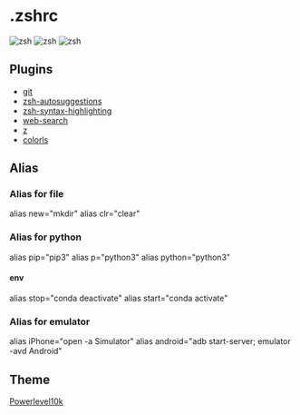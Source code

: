 # .zshrc

![zsh](https://github.com/fiqgant/zsh/blob/main/images/1.png)
![zsh](https://github.com/fiqgant/zsh/blob/main/images/2.png)
![zsh](https://github.com/fiqgant/zsh/blob/main/images/3.png)

## Plugins
- [git](https://github.com/ohmyzsh/ohmyzsh/tree/master/plugins/git)
- [zsh-autosuggestions](https://github.com/zsh-users/zsh-autosuggestions)
- [zsh-syntax-highlighting](https://github.com/zsh-users/zsh-syntax-highlighting)
- [web-search](https://github.com/ohmyzsh/ohmyzsh/tree/master/plugins/web-search)
- [z](https://github.com/agkozak/zsh-z)
- [colorls](https://github.com/athityakumar/colorls)

## Alias
### Alias for file
alias new="mkdir"
alias clr="clear"

### Alias for python
alias pip="pip3"
alias p="python3"
alias python="python3"
#### env
alias stop="conda deactivate"
alias start="conda activate"

### Alias for emulator
alias iPhone="open -a Simulator"
alias android="adb start-server; emulator -avd Android"

## Theme
[Powerlevel10k](https://github.com/romkatv/powerlevel10k)
